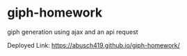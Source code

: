# giph-homework
giph generation using ajax and an api request


Deployed Link:
https://abusch419.github.io/giph-homework/
